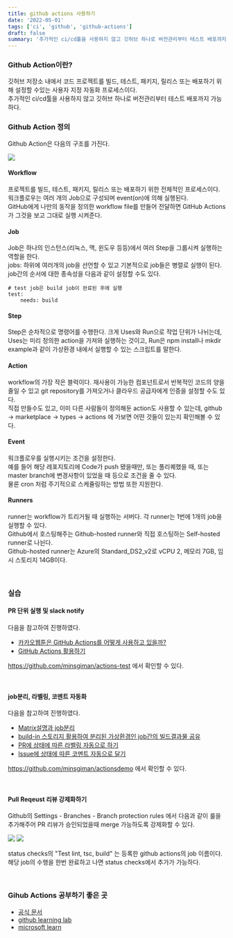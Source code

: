 ```yaml
---
title: github actions 사용하기
date: '2022-05-01'
tags: ['ci', 'github', 'github-actions']
draft: false
summary: '추가적인 ci/cd툴을 사용하지 않고 깃허브 하나로 버전관리부터 테스트 배포까지 가능하다.'
---
```


### Github Action이란?

깃허브 저장소 내에서 코드 프로젝트를 빌드, 테스트, 패키지, 릴리스 또는 배포하기 위해 설정할 수있는 사용자 지정 자동화 프로세스이다. <br />
추가적인 ci/cd툴을 사용하지 않고 깃허브 하나로 버전관리부터 테스트 배포까지 가능하다.

### Github Action 정의

Github Action은 다음의 구조를 가진다.

<img src="/static/images/github-actions-flow.png" />

#### Workflow

프로젝트를 빌드, 테스트, 패키지, 릴리스 또는 배포하기 위한 전체적인 프로세스이다. <br />
워크플로우는 여러 개의 Job으로 구성되며 event(on)에 의해 실행된다. <br />
GitHub에게 나만의 동작을 정의한 workflow file를 만들어 전달하면 GitHub Actions가 그것을 보고 그대로 실행 시켜준다.

#### Job

Job은 하나의 인스턴스(리눅스, 맥, 윈도우 등등)에서 여러 Step을 그룹시켜 실행하는 역할을 한다. <br />
jobs: 하위에 여러개의 job을 선언할 수 있고 기본적으로 job들은 병렬로 실행이 된다. <br />
job간의 순서에 대한 종속성을 다음과 같이 설정할 수도 있다.

```
# test job은 build job이 완료된 후에 실행
test:
    needs: build
```

#### Step

Step은 순차적으로 명령어를 수행한다. 크게 Uses와 Run으로 작업 단위가 나뉘는데, Uses는 미리 정의한 action을 가져와 실행하는 것이고, Run은 npm install나 mkdir example과 같이 가상환경 내에서 실행할 수 있는 스크립트를 말한다. <br />

#### Action

workflow의 가장 작은 블럭이다. 재사용이 가능한 컴포넌트로서 반복적인 코드의 양을 줄일 수 있고 git repository를 가져오거나 클라우드 공급자에게 인증을 설정할 수도 있다. <br />
직접 만들수도 있고, 이미 다른 사람들이 정의해둔 action도 사용할 수 있는데, github -> marketplace -> types -> actions 에 가보면 어떤 것들이 있는지 확인해볼 수 있다.

#### Event

워크플로우를 실행시키는 조건을 설정한다. <br />
예를 들어 해당 레포지토리에 Code가 push 됐을때만, 또는 풀리퀘했을 때, 또는 master branch에 변경사항이 있었을 때 등으로 조건을 줄 수 있다. <br />
물론 cron 처럼 주기적으로 스케쥴링하는 방법 또한 지원한다.

#### Runners

runner는 workflow가 트리거될 때 실행하는 서버다. 각 runner는 1번에 1개의 job을 실행할 수 있다. <br />
Github에서 호스팅해주는 Github-hosted runner와 직접 호스팅하는 Self-hosted runner로 나뉜다. <br />
Github-hosted runner는 Azure의 Standard_DS2_v2로 vCPU 2, 메모리 7GB, 임시 스토리지 14GB이다.

<br />

### 실습

#### PR 단위 실행 및 slack notify

다음을 참고하여 진행하였다.

- [카카오웹툰은 GitHub Actions를 어떻게 사용하고 있을까?](https://fe-developers.kakaoent.com/2022/220106-github-actions/)
- [GitHub Actions 활용하기](https://devblog.croquis.com/ko/2020-11-06-1-using-github-actions/)

https://github.com/minsgiman/actions-test 에서 확인할 수 있다.

<br />

#### job분리, 라벨링, 코멘트 자동화

다음을 참고하여 진행하였다.

- [Matrix설명과 job분리](https://www.youtube.com/watch?v=VhOKYqEzdwE)
- [build-in 스토리지 활용하여 분리된 가상환경인 job간의 빌드결과물 공유](https://www.youtube.com/watch?v=mipyHbipkCQ)
- [PR에 상태에 따른 라벨링 자동으로 하기](https://www.youtube.com/watch?v=TRsgxkBW1Q0&list=LL&index=2)
- [Issue에 상태에 따른 코멘트 자동으로 달기](https://www.youtube.com/watch?v=7I-gpWVCMuk)

https://github.com/minsgiman/actionsdemo 에서 확인할 수 있다.

<br />

#### Pull Reqeust 리뷰 강제화하기

Github의 Settings - Branches - Branch protection rules 에서 다음과 같이 룰을 추가해주어 PR 리뷰가 승인되었을때 merge 가능하도록 강제화할 수 있다.

<img src="/static/images/branch-protect-rule-1.png" />
<img src="/static/images/branch-protect-rule-2.png" />

status checks의 "Test lint, tsc, build" 는 등록한 github actions의 job 이름이다. <br />
해당 job의 수행을 한번 완료하고 나면 status checks에서 추가가 가능하다.

<br />

### Gihub Actions 공부하기 좋은 곳

- [공식 문서](https://docs.github.com/en/actions)
- [github learning lab](https://lab.github.com/)
- [microsoft learn](https://docs.microsoft.com/ko-kr/learn/)
